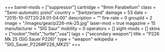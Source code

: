 +++
barrel-mods = ["suppressor"]
cartridge = "9mm Parabellum"
class = "Semi-automatic pistol"
country = "Switzerland"
damage = 53
date = "2015-10-07T20:24:01-04:00"
description = ""
fire-rate = 0
groupId = 2
image = "/images/gear/p226-mk-25.jpg"
laser-mod = true
magazine = 15
manufacturer = "SIG Saur"
mobility = 0
operators = []
sight-mods = []
skins = ["rookie","helix","turtle","usa"]
tags = ["secondary weapon"]
title = "P226 Mk 25 (SIG Sauer P226)"
type = "weapon"
wikipedia = "SIG_Sauer_P226#P226_MK25"
+++

